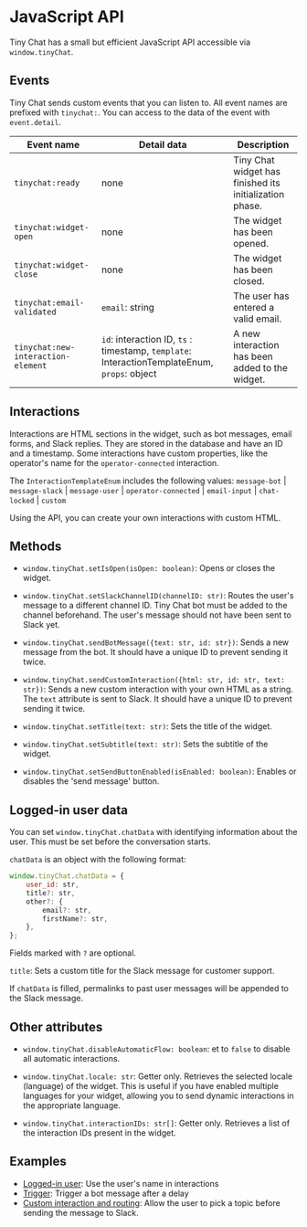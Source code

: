 # JavaScript API

Tiny Chat has a small but efficient JavaScript API accessible via `window.tinyChat`.

## Events

Tiny Chat sends custom events that you can listen to. All event names are prefixed with `tinychat:`. You can access to the data of the event with `event.detail`.

| Event name                         | Detail data                                                                                  | Description                                             |
| ---------------------------------- | -------------------------------------------------------------------------------------------- | ------------------------------------------------------- |
| `tinychat:ready`                   | none                                                                                         | Tiny Chat widget has finished its initialization phase. |
| `tinychat:widget-open`             | none                                                                                         | The widget has been opened.                             |
| `tinychat:widget-close`            | none                                                                                         | The widget has been closed.                             |
| `tinychat:email-validated`         | `email`: string                                                                              | The user has entered a valid email.                     |
| `tinychat:new-interaction-element` | `id`: interaction ID, `ts` : timestamp, `template`: InteractionTemplateEnum, `props`: object | A new interaction has been added to the widget.         |

## Interactions

Interactions are HTML sections in the widget, such as bot messages, email forms, and Slack replies. They are stored in the database and have an ID and a timestamp. Some interactions have custom properties, like the operator's name for the `operator-connected` interaction.

The `InteractionTemplateEnum` includes the following values: `message-bot` \| `message-slack` \| `message-user` \| `operator-connected` \| `email-input` \| `chat-locked` \| `custom`

Using the API, you can create your own interactions with custom HTML.

## Methods

-   `window.tinyChat.setIsOpen(isOpen: boolean)`: Opens or closes the widget.

-   `window.tinyChat.setSlackChannelID(channelID: str)`: Routes the user's message to a different channel ID. Tiny Chat bot must be added to the channel beforehand. The user's message should not have been sent to Slack yet.

-   `window.tinyChat.sendBotMessage({text: str, id: str})`: Sends a new message from the bot. It should have a unique ID to prevent sending it twice.

-   `window.tinyChat.sendCustomInteraction({html: str, id: str, text: str})`: Sends a new custom interaction with your own HTML as a string. The `text` attribute is sent to Slack. It should have a unique ID to prevent sending it twice.

-   `window.tinyChat.setTitle(text: str)`: Sets the title of the widget.

-   `window.tinyChat.setSubtitle(text: str)`: Sets the subtitle of the widget.

-   `window.tinyChat.setSendButtonEnabled(isEnabled: boolean)`: Enables or disables the 'send message' button.

## Logged-in user data

You can set `window.tinyChat.chatData` with identifying information about the user. This must be set before the conversation starts.

`chatData` is an object with the following format:

```javascript
window.tinyChat.chatData = {
    user_id: str,
    title?: str,
    other?: {
        email?: str,
        firstName?: str,
    },
};
```

Fields marked with `?` are optional.

`title`: Sets a custom title for the Slack message for customer support.

If `chatData` is filled, permalinks to past user messages will be appended to the Slack message.

## Other attributes

-   `window.tinyChat.disableAutomaticFlow: boolean`: et to `false` to disable all automatic interactions.

-   `window.tinyChat.locale: str`: Getter only. Retrieves the selected locale (language) of the widget. This is useful if you have enabled multiple languages for your widget, allowing you to send dynamic interactions in the appropriate language.

-   `window.tinyChat.interactionIDs: str[]`: Getter only. Retrieves a list of the interaction IDs present in the widget.

## Examples

-   [Logged-in user](./examples/logged-in-user.js): Use the user's name in interactions
-   [Trigger](./examples/trigger.js): Trigger a bot message after a delay
-   [Custom interaction and routing](./examples/custom-interaction-and-routing.js): Allow the user to pick a topic before sending the message to Slack.
